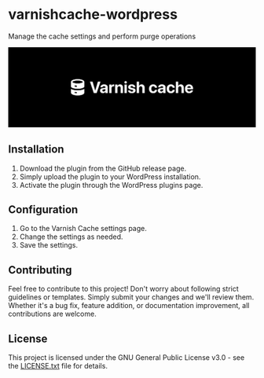 # varnishcache-wordpress

Manage the cache settings and perform purge operations

![Banner](/assets/banner-1544x500.jpg)

## Installation

1. Download the plugin from the GitHub release page.
2. Simply upload the plugin to your WordPress installation.
3. Activate the plugin through the WordPress plugins page.

## Configuration

1. Go to the Varnish Cache settings page.
2. Change the settings as needed.
3. Save the settings.

## Contributing

Feel free to contribute to this project! Don't worry about following strict guidelines or templates. Simply submit your changes and we'll review them. Whether it's a bug fix, feature addition, or documentation improvement, all contributions are welcome.

## License

This project is licensed under the GNU General Public License v3.0 - see the [LICENSE.txt](LICENSE.txt) file for details.